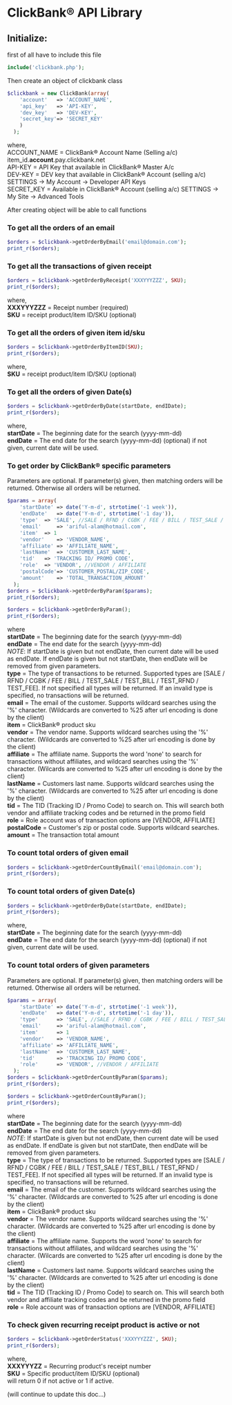 # ClickBank&reg; API Library

## Initialize:
first of all have to include this file

```php
include('clickbank.php');
```

Then create an object of clickbank class

```php
$clickbank = new ClickBank(array(
    'account' 	=> 'ACCOUNT_NAME',
    'api_key' 	=> 'API-KEY',
    'dev_key' 	=> 'DEV-KEY',
    'secret_key'=> 'SECRET_KEY'
    )
  );
```

where,<br/>
ACCOUNT_NAME = ClickBank&reg; Account Name (Selling a/c) item_id.**account**.pay.clickbank.net<br/>
API-KEY = API Key that available in ClickBank&reg; Master A/c<br/>
DEV-KEY = DEV key that available in ClickBank&reg; Account (selling a/c) SETTINGS -> My Account -> Developer API Keys<br/>
SECRET_KEY = Available in ClickBank&reg; Account (selling a/c) SETTINGS -> My Site -> Advanced Tools<br/>

After creating object will be able to call functions

### To get all the orders of an email
```php
$orders = $clickbank->getOrderByEmail('email@domain.com');
print_r($orders);
```

### To get all the transactions of given receipt
```php
$orders = $clickbank->getOrderByReceipt('XXXYYYZZZ', SKU);
print_r($orders);
```
where,<br/>
**XXXYYYZZZ** = Receipt number (required)<br/>
**SKU** = receipt product/item ID/SKU (optional)<br/>

### To get all the orders of given item id/sku
```php
$orders = $clickbank->getOrderByItemID(SKU);
print_r($orders);
```
where,<br/>
**SKU** = receipt product/item ID/SKU (optional)<br/>

### To get all the orders of given Date(s)
```php
$orders = $clickbank->getOrderByDate(startDate, endIDate);
print_r($orders);
```
where,<br/>
**startDate** = The beginning date for the search (yyyy-mm-dd) <br/>
**endDate** = The end date for the search (yyyy-mm-dd) (optional) if not given, current date will be used.<br/>

### To get order by ClickBank&reg; specific parameters
Parameters are optional. If parameter(s) given, then matching orders will be returned. Otherwise all orders will be returned.
```php
$params = array(
    'startDate' => date('Y-m-d', strtotime('-1 week')),
    'endDate' 	=> date('Y-m-d', strtotime('-1 day')),
    'type' 	=> 'SALE', //SALE / RFND / CGBK / FEE / BILL / TEST_SALE / TEST_BILL / TEST_RFND /TEST_FEE
    'email' 	=> 'ariful-alam@hotmail.com',
    'item' 	=> 1
    'vendor' 	=> 'VENDOR_NAME',
    'affiliate' => 'AFFILIATE_NAME',
    'lastName' 	=> 'CUSTOMER_LAST_NAME',
    'tid' 	=> 'TRACKING ID/ PROMO CODE',
    'role' 	=> 'VENDOR', //VENDOR / AFFILIATE
    'postalCode'=> 'CUSTOMER_POSTAL/ZIP_CODE',
    'amount' 	=> 'TOTAL_TRANSACTION_AMOUNT'
  );
$orders = $clickbank->getOrderByParam($params);
print_r($orders);

$orders = $clickbank->getOrderByParam();
print_r($orders);
```
where<br/>
**startDate** = The beginning date for the search (yyyy-mm-dd) <br/>
**endDate** = The end date for the search (yyyy-mm-dd)<br/>
*_NOTE_*: If startDate is given but not endDate, then current date will be used as endDate. If endDate is given but not startDate, then endDate will be removed from given parameters.<br/>
**type** = The type of transactions to be returned. Supported types are [SALE / RFND / CGBK / FEE / BILL / TEST_SALE / TEST_BILL / TEST_RFND / TEST_FEE]. 
If not specified all types will be returned. If an invalid type is specified, no transactions will be returned.<br/>
**email** = The email of the customer. Supports wildcard searches using the '%' character. (Wildcards are converted to %25 after url encoding is done by the client)<br/>
**item** = ClickBank&reg; product sku<br/>
**vendor** = The vendor name. Supports wildcard searches using the '%' character. (Wildcards are converted to %25 after url encoding is done by the client)<br/>
**affiliate** = The affiliate name. Supports the word 'none' to search for transactions without affiliates, and wildcard searches using the '%' character. (Wilcards are converted to %25 after url encoding is done by the client)<br/>
**lastName** = Customers last name. Supports wildcard searches using the '%' character. (Wildcards are converted to %25 after url encoding is done by the client)<br/>
**tid** = The TID (Tracking ID / Promo Code) to search on. This will search both vendor and affiliate tracking codes and be returned in the promo field<br/>
**role** = Role account was of transaction options are [VENDOR, AFFILIATE]<br/>
**postalCode**	=	Customer's zip or postal code. Supports wildcard searches.<br/>
**amount**	= The transaction total amount<br/>

### To count total orders of given email
```php
$orders = $clickbank->getOrderCountByEmail('email@domain.com');
print_r($orders);
```

### To count total orders of given Date(s)
```php
$orders = $clickbank->getOrderByDate(startDate, endIDate);
print_r($orders);
```
where,<br/>
**startDate** = The beginning date for the search (yyyy-mm-dd) <br/>
**endDate** = The end date for the search (yyyy-mm-dd) (optional) if not given, current date will be used.<br/>

### To count total orders of given parameters
Parameters are optional. If parameter(s) given, then matching orders will be returned. Otherwise all orders will be returned.
```php
$params = array(
    'startDate' => date('Y-m-d', strtotime('-1 week')),
    'endDate' 	=> date('Y-m-d', strtotime('-1 day')),
    'type' 		=> 'SALE', //SALE / RFND / CGBK / FEE / BILL / TEST_SALE / TEST_BILL / TEST_RFND /TEST_FEE
    'email' 	=> 'ariful-alam@hotmail.com',
    'item' 		=> 1
    'vendor' 	=> 'VENDOR_NAME',
    'affiliate' => 'AFFILIATE_NAME',
    'lastName' 	=> 'CUSTOMER_LAST_NAME',
    'tid' 		=> 'TRACKING ID/ PROMO CODE',
    'role' 		=> 'VENDOR', //VENDOR / AFFILIATE
  );
$orders = $clickbank->getOrderCountByParam($params);
print_r($orders);

$orders = $clickbank->getOrderCountByParam();
print_r($orders);
```
where<br/>
**startDate** = The beginning date for the search (yyyy-mm-dd) <br/>
**endDate** = The end date for the search (yyyy-mm-dd)<br/>
*_NOTE_*: If startDate is given but not endDate, then current date will be used as endDate. If endDate is given but not startDate, then endDate will be removed from given parameters.<br/>
**type** = The type of transactions to be returned. Supported types are [SALE / RFND / CGBK / FEE / BILL / TEST_SALE / TEST_BILL / TEST_RFND / TEST_FEE]. 
If not specified all types will be returned. If an invalid type is specified, no transactions will be returned.<br/>
**email** = The email of the customer. Supports wildcard searches using the '%' character. (Wildcards are converted to %25 after url encoding is done by the client)<br/>
**item** = ClickBank&reg; product sku<br/>
**vendor** = The vendor name. Supports wildcard searches using the '%' character. (Wildcards are converted to %25 after url encoding is done by the client)<br/>
**affiliate** = The affiliate name. Supports the word 'none' to search for transactions without affiliates, and wildcard searches using the '%' character. (Wilcards are converted to %25 after url encoding is done by the client)<br/>
**lastName** = Customers last name. Supports wildcard searches using the '%' character. (Wildcards are converted to %25 after url encoding is done by the client)<br/>
**tid** = The TID (Tracking ID / Promo Code) to search on. This will search both vendor and affiliate tracking codes and be returned in the promo field<br/>
**role** = Role account was of transaction options are [VENDOR, AFFILIATE]<br/>

### To check given recurring receipt product is active or not
```php
$orders = $clickbank->getOrderStatus('XXXYYYZZZ', SKU);
print_r($orders);
```
where,<br/>
**XXXYYYZZ** = Recurring product's receipt number <br/>
**SKU** = Specific product/item ID/SKU (optional)<br/>
will return 0 if not active or 1 if active.<br/>

(will continue to update this doc...)
